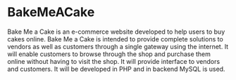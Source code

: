 # BakeMeACake
Bake Me a Cake is an e-commerce website developed to help users to buy cakes online. 
Bake Me a Cake is intended to provide complete solutions to vendors as well as customers through a single gateway using the 
internet. It will enable customers to browse through the shop and purchase them online without having to visit the shop. 
It will provide interface to vendors and customers. 
It will be developed in PHP and in backend MySQL is used.

